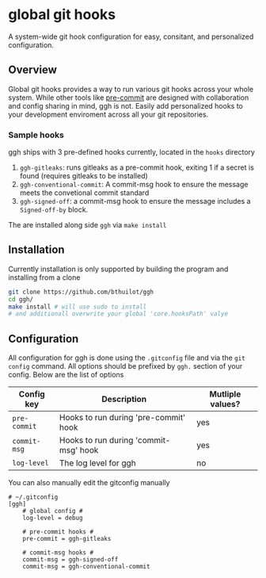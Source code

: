 # global git hooks

A system-wide git hook configuration for easy, consitant, and personalized configuration.

## Overview

Global git hooks provides a way to run various git hooks across your whole system.
While other tools like [pre-commit](https://pre-commit.com/) are designed with collaboration and config sharing in mind,
ggh is not. Easily add personalized hooks to your development enviroment across all your
git repositories.

### Sample hooks

ggh ships with 3 pre-defined hooks currently, located in the `hooks` directory

1. `ggh-gitleaks`: runs gitleaks as a pre-commit hook, exiting 1 if a secret is found (requires gitleaks to be installed)
2. `ggh-conventional-commit`: A commit-msg hook to ensure the message meets the convetional commit standard
3. `ggh-signed-off`: a commit-msg hook to ensure the message includes a `Signed-off-by` block.

The are installed along side `ggh` via `make install`

## Installation

Currently installation is only supported by building the program and installing from a clone

```bash
git clone https://github.com/bthuilot/ggh
cd ggh/
make install # will use sudo to install
# and additionall overwrite your global 'core.hooksPath' valye
```

## Configuration

All configuration for ggh is done using the `.gitconfig` file
and via the `git config` command. All options should be prefixed by `ggh.`
section of your config. Below are the list of options

| Config key   | Description                           | Mutliple values? |
|--------------|---------------------------------------|------------------|
| `pre-commit` | Hooks to run during 'pre-commit' hook | yes              |
| `commit-msg` | Hooks to run during 'commit-msg' hook | yes              |
| `log-level`  | The log level for ggh                 | no               |

You can also manually edit the gitconfig manually

```gitconfig
# ~/.gitconfig
[ggh]
	# global config #
	log-level = debug
	
	# pre-commit hooks #
	pre-commit = ggh-gitleaks

	# commit-msg hooks #
	commit-msg = ggh-signed-off
	commit-msg = ggh-conventional-commit
```

